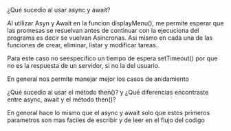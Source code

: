 ¿Qué sucedio al usar async y await?

Al utilizar Asyn y Await en la funcion displayMenu(), me permite esperar que las promesas 
se resuelvan antes de continuar con la ejecuciona del programa es decir se vuelvan Asincronas. 
Asi mismo en cada una de las funciones de crear, eliminar, listar y modificar tareas.

Para este caso no seespecifico un tiempo de espera setTimeout() por que no es la respuesta 
de un servidor, si no la del usuario.

En general nos permite manejar mejor los casos de anidamiento

¿Qué sucedio al usar el método then()? y ¿Qué diferencias encontraste entre async, await y el método then()?

En general hace lo mismo que el async y await solo que estos primeros parametros
son mas faciles de escribir y de leer en el flujo del codigo



